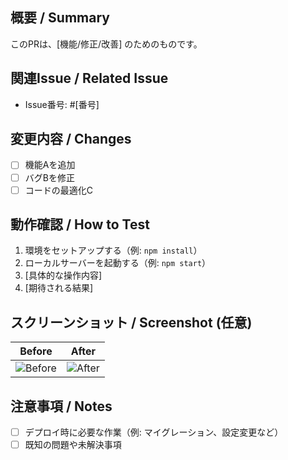 ## 概要 / Summary

<!-- PRの内容を簡潔に説明してください。 -->
このPRは、[機能/修正/改善] のためのものです。

## 関連Issue / Related Issue

<!-- 関連するIssueがあれば記載してください。 -->
- Issue番号: #[番号]

## 変更内容 / Changes

<!-- 主な変更点をリスト形式で簡潔に記載してください。 -->
- [ ] 機能Aを追加
- [ ] バグBを修正
- [ ] コードの最適化C

## 動作確認 / How to Test

<!-- テスト手順や確認すべきポイントを記載してください。 -->
1. 環境をセットアップする（例: `npm install`）
2. ローカルサーバーを起動する（例: `npm start`）
3. [具体的な操作内容]
4. [期待される結果]

## スクリーンショット / Screenshot (任意)

<!-- 視覚的な変更がある場合、スクリーンショットを添付してください。 -->
| Before | After |
|--------|-------|
| ![Before](URL) | ![After](URL) |

## 注意事項 / Notes

<!-- 特に確認してほしい点や注意事項を記載してください。 -->
- [ ] デプロイ時に必要な作業（例: マイグレーション、設定変更など）
- [ ] 既知の問題や未解決事項
